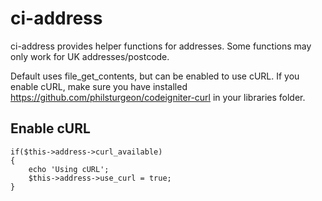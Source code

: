 ci-address
==========

ci-address provides helper functions for addresses. Some functions may only work for UK addresses/postcode.

Default uses file_get_contents, but can be enabled to use cURL. If you enable cURL, make sure you have installed
https://github.com/philsturgeon/codeigniter-curl in your libraries folder.


Enable cURL
-----------

	if($this->address->curl_available)
	{
		echo 'Using cURL';
		$this->address->use_curl = true;
	}
